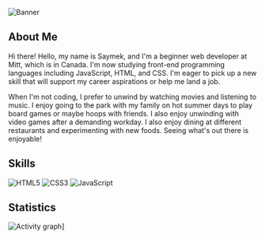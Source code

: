 ![Banner](https://images.unsplash.com/photo-1707903441379-136c36ad4282?q=80&w=2670&auto=format&fit=crop&ixlib=rb-4.0.3&ixid=M3wxMjA3fDB8MHxwaG90by1wYWdlfHx8fGVufDB8fHx8fA%3D%3D)


## About Me

Hi there! Hello, my name is Saymek, and I'm a beginner web developer at Mitt, which is in Canada. I'm now studying front-end programming languages including JavaScript, HTML, and CSS. I'm eager to pick up a new skill that will support my career aspirations or help me land a job.

When I'm not coding, I prefer to unwind by watching movies and listening to music. I enjoy going to the park with my family on hot summer days to play board games or maybe hoops with friends. I also enjoy unwinding with video games after a demanding workday. I also enjoy dining at different restaurants and experimenting with new foods. Seeing what's out there is enjoyable!

  
## Skills


![HTML5](https://img.shields.io/badge/HTML5-E34F26?style=for-the-badge&logo=html5&logoColor=white)
![CSS3](https://img.shields.io/badge/CSS3-1572B6?style=for-the-badge&logo=css3&logoColor=white)
![JavaScript](https://img.shields.io/badge/JavaScript-323330?style=for-the-badge&logo=javascript&logoColor=F7DF1E)


## Statistics


![Activity graph](https://github-readme-activity-graph.vercel.app/graph?username=saymekh&theme=gotham&hide_border=true)]
